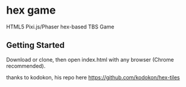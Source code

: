 # hex game
HTML5 Pixi.js/Phaser hex-based TBS Game

## Getting Started
Download or clone, then open index.html with any browser (Chrome recommended).

thanks to kodokon, his repo here https://github.com/kodokon/hex-tiles
